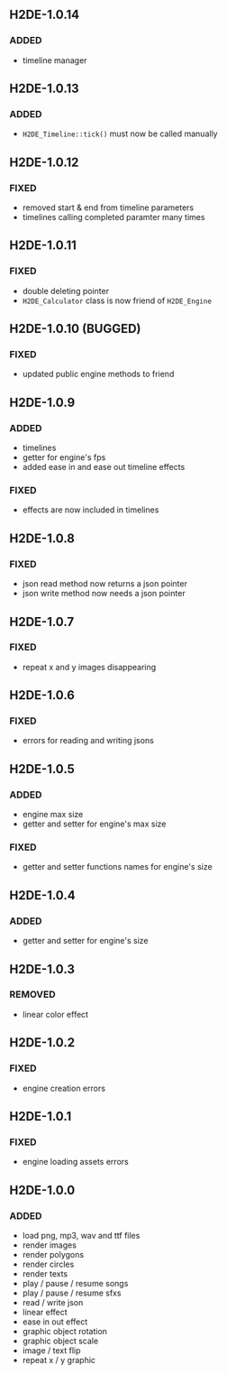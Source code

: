 ## H2DE-1.0.14
### ADDED
- timeline manager

## H2DE-1.0.13
### ADDED
- `H2DE_Timeline::tick()` must now be called manually

## H2DE-1.0.12
### FIXED
- removed start & end from timeline parameters
- timelines calling completed paramter many times

## H2DE-1.0.11
### FIXED
- double deleting pointer
- `H2DE_Calculator` class is now friend of `H2DE_Engine`

## H2DE-1.0.10 (BUGGED)
### FIXED
- updated public engine methods to friend

## H2DE-1.0.9
### ADDED
- timelines
- getter for engine's fps
- added ease in and ease out timeline effects
### FIXED
- effects are now included in timelines

## H2DE-1.0.8
### FIXED
- json read method now returns a json pointer
- json write method now needs a json pointer

## H2DE-1.0.7
### FIXED
- repeat x and y images disappearing

## H2DE-1.0.6
### FIXED
- errors for reading and writing jsons

## H2DE-1.0.5
### ADDED
- engine max size
- getter and setter for engine's max size
### FIXED
- getter and setter functions names for engine's size

## H2DE-1.0.4
### ADDED
- getter and setter for engine's size

## H2DE-1.0.3
### REMOVED
- linear color effect

## H2DE-1.0.2
### FIXED
- engine creation errors

## H2DE-1.0.1
### FIXED
- engine loading assets errors

## H2DE-1.0.0
### ADDED
- load png, mp3, wav and ttf files
- render images
- render polygons
- render circles
- render texts
- play / pause / resume songs
- play / pause / resume sfxs
- read / write json 
- linear effect
- ease in out effect
- graphic object rotation
- graphic object scale
- image / text flip
- repeat x / y graphic 
